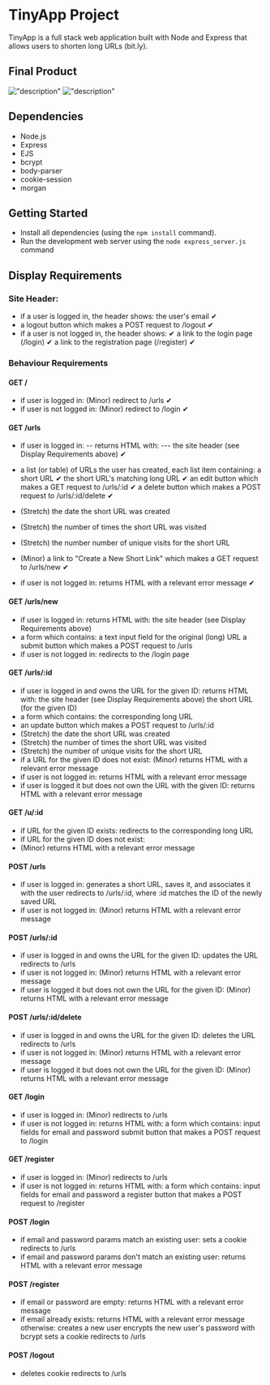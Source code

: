 # TinyApp Project

TinyApp is a full stack web application built with Node and Express that allows users to shorten long URLs (bit.ly).

## Final Product
!["description"](#)
!["description"](#)

## Dependencies

- Node.js
- Express
- EJS
- bcrypt
- body-parser
- cookie-session
- morgan

## Getting Started

- Install all dependencies (using the `npm install` command).
- Run the development web server using the `node express_server.js` command

## Display Requirements

### Site Header:

- if a user is logged in, the header shows:
  the user's email ✔
- a logout button which makes a POST request to /logout ✔
- if a user is not logged in, the header shows: ✔
  a link to the login page (/login) ✔
  a link to the registration page (/register) ✔

### Behaviour Requirements
#### GET /

- if user is logged in:
  (Minor) redirect to /urls ✔
- if user is not logged in:
  (Minor) redirect to /login ✔

#### GET /urls
- if user is logged in:
-- returns HTML with:
--- the site header (see Display Requirements above) ✔
- a list (or table) of URLs the user has created, each list item containing:
  a short URL ✔
  the short URL's matching long URL ✔
  an edit button which makes a GET request to /urls/:id ✔
  a delete button which makes a POST request to /urls/:id/delete ✔

- (Stretch) the date the short URL was created
- (Stretch) the number of times the short URL was visited
- (Stretch) the number number of unique visits for the short URL
- (Minor) a link to "Create a New Short Link" which makes a GET request to /urls/new ✔
- if user is not logged in:
  returns HTML with a relevant error message ✔

#### GET /urls/new
- if user is logged in:
  returns HTML with:
  the site header (see Display Requirements above)
- a form which contains:
  a text input field for the original (long) URL
  a submit button which makes a POST request to /urls
- if user is not logged in:
  redirects to the /login page

#### GET /urls/:id
- if user is logged in and owns the URL for the given ID:
  returns HTML with:
  the site header (see Display Requirements above)
  the short URL (for the given ID)
- a form which contains:
  the corresponding long URL
- an update button which makes a POST request to /urls/:id
- (Stretch) the date the short URL was created
- (Stretch) the number of times the short URL was visited
- (Stretch) the number of unique visits for the short URL
- if a URL for the given ID does not exist:
  (Minor) returns HTML with a relevant error message
- if user is not logged in:
  returns HTML with a relevant error message
- if user is logged it but does not own the URL with the given ID:
  returns HTML with a relevant error message

#### GET /u/:id

- if URL for the given ID exists:
  redirects to the corresponding long URL
- if URL for the given ID does not exist:
- (Minor) returns HTML with a relevant error message

#### POST /urls

- if user is logged in:
  generates a short URL, saves it, and associates it with the user
  redirects to /urls/:id, where :id matches the ID of the newly saved URL
- if user is not logged in:
  (Minor) returns HTML with a relevant error message

#### POST /urls/:id

- if user is logged in and owns the URL for the given ID:
  updates the URL
  redirects to /urls
- if user is not logged in:
  (Minor) returns HTML with a relevant error message
- if user is logged it but does not own the URL for the given ID:
  (Minor) returns HTML with a relevant error message

#### POST /urls/:id/delete
- if user is logged in and owns the URL for the given ID:
  deletes the URL
  redirects to /urls
- if user is not logged in:
  (Minor) returns HTML with a relevant error message
- if user is logged it but does not own the URL for the given ID:
  (Minor) returns HTML with a relevant error message

#### GET /login

- if user is logged in:
  (Minor) redirects to /urls
- if user is not logged in:
  returns HTML with:
  a form which contains:
  input fields for email and password
  submit button that makes a POST request to /login

#### GET /register

- if user is logged in:
  (Minor) redirects to /urls
- if user is not logged in:
  returns HTML with:
  a form which contains:
  input fields for email and password
  a register button that makes a POST request to /register

#### POST /login

- if email and password params match an existing user:
  sets a cookie
  redirects to /urls
- if email and password params don't match an existing user:
  returns HTML with a relevant error message

#### POST /register

- if email or password are empty:
  returns HTML with a relevant error message
- if email already exists:
  returns HTML with a relevant error message
  otherwise:
  creates a new user
  encrypts the new user's password with bcrypt
  sets a cookie
  redirects to /urls

#### POST /logout

- deletes cookie
  redirects to /urls